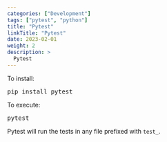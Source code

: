 ```yaml
---
categories: ["Development"]
tags: ["pytest", "python"]
title: "Pytest"
linkTitle: "Pytest"
date: 2023-02-01
weight: 2
description: >
  Pytest
---
```


To install:
<pre>pip install pytest</pre>

To execute:
<pre>pytest</pre>

Pytest will run the tests in any file prefixed with <code>test_</code>.

